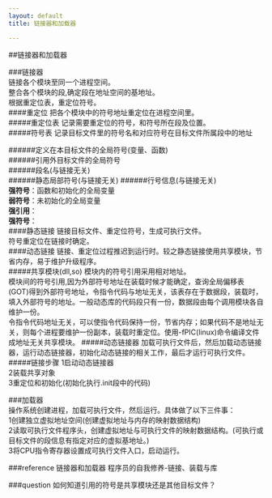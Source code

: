 ```yaml
---
layout: default
title: 链接器和加载器

---
```


##链接器和加载器   

###链接器   
链接各个模块至同一个进程空间。   
整合各个模块的段,确定段在地址空间的基地址。      
根据重定位表，重定位符号。    
####重定位
把各个模块中的符号地址重定位在进程空间里。   
#####重定位表
记录需要重定位的符号，和符号所在段及位置。   
#####符号表
记录目标文件里的符号名和对应符号在目标文件所属段中的地址    

######定义在本目标文件的全局符号(变量、函数)    
######引用外目标文件的全局符号    
######段名(与链接无关)    
######静态局部符号(与链接无关)
######行号信息(与链接无关)    
**强符号**：函数和初始化的全局变量      
**弱符号**：未初始化的全局变量     
**强引用**：   
**强符号**：    
####静态链接
链接目标文件、重定位符号，生成可执行文件。    
符号重定位在链接时确定。   
####动态链接
链接、重定位过程推迟到运行时。较之静态链接使用共享模块，节省内存，易于维护升级程序。            
#####共享模块(dll,so)
模块内的符号引用采用相对地址。   
模块间的符号引用,因为外部符号地址在装载时候才能确定，查询全局偏移表(GOT)得到外部符号地址，令指令代码与地址无关，该表存在于数据段，装载时，填入外部符号的地址。一般动态库的代码段只有一份，数据段由每个调用模块各自维护一份。   
令指令代码地址无关，可以使指令代码保持一份，节省内存；如果代码不是地址无关，则每个进程要维护一份副本，装载时重定位。使用-fPIC(linux)命令编译文件成地址无关共享模块。
#####动态链接器
加载可执行文件后，然后加载动态链接器，运行动态链接器，初始化动态链接的相关工作，最后才运行可执行文件。    
#####链接步骤
1启动动态链接器    
2装载共享对象           
3重定位和初始化(初始化执行.init段中的代码)             
            
###加载器   
操作系统创建进程，加载可执行文件，然后运行。具体做了以下三件事：   
1创建独立虚拟地址空间(创建虚拟地址与内存的映射数据结构)    
2读取可执行文件程序头，创建虚拟地址与可执行文件的映射数据结构。(可执行或目标文件的段信息有指定对应的虚拟基地址。)     
3将CPU指令寄存器设置成可执行文件入口，启动运行。   

###reference
链接器和加载器
程序员的自我修养-链接、装载与库





###question
如何知道引用的符号是共享模块还是其他目标文件？   
